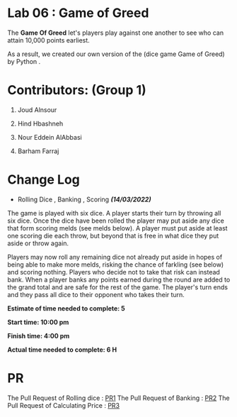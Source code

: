 #  Lab 06 : Game of Greed 

The **Game Of Greed** let's players play against one another to see who can attain 10,000 points earliest.

As a result, we created our own version of the (dice game Game of Greed) by Python .


# Contributors: (Group 1)

1. Joud Alnsour 

2. Hind Hbashneh

3. Nour Eddein AlAbbasi

4. Barham Farraj

# Change Log

 * Rolling Dice , Banking , Scoring ***(14/03/2022)***

The game is played with six dice. A player starts their turn by throwing all six dice. Once the dice have been rolled the player may put aside any dice that form scoring melds (see melds below). A player must put aside at least one scoring die each throw, but beyond that is free in what dice they put aside or throw again.

Players may now roll any remaining dice not already put aside in hopes of being able to make more melds, risking the chance of farkling (see below) and scoring nothing. Players who decide not to take that risk can instead bank. When a player banks any points earned during the round are added to the grand total and are safe for the rest of the game. The player's turn ends and they pass all dice to their opponent who takes their turn.


**Estimate of time needed to complete: 5**

**Start time: 10:00 pm**

**Finish time: 4:00 pm**

**Actual time needed to complete: 6 H**

# PR
The Pull Request of Rolling dice : [PR1](https://github.com/Game-of-Greed-group1/game-of-greed-I/pull/1)
The Pull Request of Banking : [PR2](https://github.com/Game-of-Greed-group1/game-of-greed-I/pull/2)
The Pull Request of Calculating Price : [PR3](https://github.com/Game-of-Greed-group1/game-of-greed-I/pull/3)

